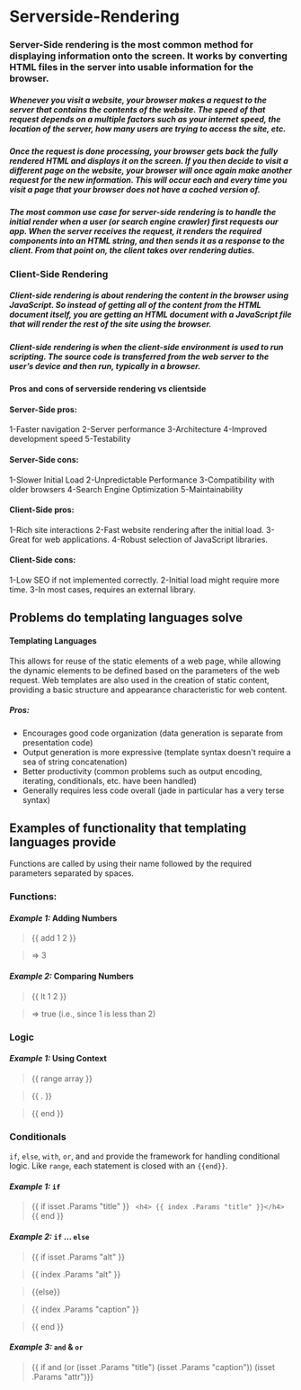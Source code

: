 # Serverside-Rendering

### Server-Side rendering is the most common method for displaying information onto the screen. It works by converting HTML files in the server into usable information for the browser.

##### Whenever you visit a website, your browser makes a request to the server that contains the contents of the website. The speed of that request depends on a multiple factors such as your internet speed, the location of the server, how many users are trying to access the site, etc.

##### Once the request is done processing, your browser gets back the fully rendered HTML and displays it on the screen. If you then decide to visit a different page on the website, your browser will once again make another request for the new information. This will occur each and every time you visit a page that your browser does not have a cached version of.

##### The most common use case for server-side rendering is to handle the initial render when a user (or search engine crawler) first requests our app. When the server receives the request, it renders the required components into an HTML string, and then sends it as a response to the client. From that point on, the client takes over rendering duties.

### Client-Side Rendering

##### Client-side rendering is about rendering the content in the browser using JavaScript. So instead of getting all of the content from the HTML document itself, you are getting an HTML document with a JavaScript file that will render the rest of the site using the browser.

##### Client-side rendering is when the client-side environment is used to run scripting. The source code is transferred from the web server to the user’s device and then run, typically in a browser.


#### Pros and cons of serverside rendering vs clientside

#### Server-Side pros:

1-Faster navigation
2-Server performance
3-Architecture
4-Improved development speed
5-Testability

#### Server-Side cons:
1-Slower Initial Load
2-Unpredictable Performance
3-Compatibility with older browsers
4-Search Engine Optimization
5-Maintainability

#### Client-Side pros:
1-Rich site interactions
2-Fast website rendering after the initial load.
3-Great for web applications.
4-Robust selection of JavaScript libraries.

#### Client-Side cons:
1-Low SEO if not implemented correctly.
2-Initial load might require more time.
3-In most cases, requires an external library.


## Problems do templating languages solve

#### Templating Languages

This allows for reuse of the static elements of a web page, while allowing the dynamic elements to be defined based on the parameters of the web request. Web templates are also used in the creation of static content, providing a basic structure and appearance characteristic for web content.

##### Pros:

- Encourages good code organization (data generation is separate from presentation code)
- Output generation is more expressive (template syntax doesn't require a sea of string concatenation)
- Better productivity (common problems such as output encoding, iterating, conditionals, etc. have been handled)
- Generally requires less code overall (jade in particular has a very terse syntax)

## Examples of functionality that templating languages provide

Functions are called by using their name followed by the required parameters separated by spaces.

### Functions:

#### *Example 1:*  Adding Numbers

> {{ add 1 2 }}

> => 3

#### *Example 2:*  Comparing Numbers
> {{ lt 1 2 }}

> => true (i.e., since 1 is less than 2)

### Logic

#### *Example 1:*   Using Context

>{{ range array }}

>    {{ . }}

>{{ end }}

### Conditionals

`if`, `else`, `with`, `or`, and `and` provide the framework for handling conditional logic. Like `range`, each statement is closed with an `{{end}}`.


#### *Example 1:* `if`

>{{ if isset .Params "title" }} ``` <h4> {{ index .Params "title" }}</h4>``` {{ end }}


#### *Example 2:* `if` … `else`

>{{ if isset .Params "alt" }}

>    {{ index .Params "alt" }}

>{{else}}

>    {{ index .Params "caption" }}

> {{ end }}

#### *Example 3:* `and` & `or`
> {{ if and (or (isset .Params "title") (isset .Params "caption")) (isset .Params "attr")}}

